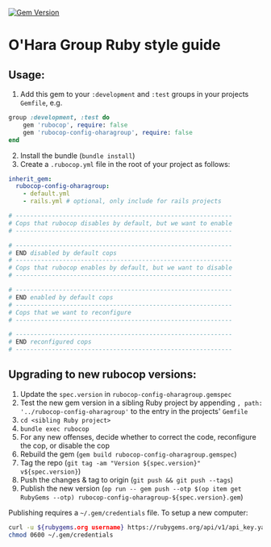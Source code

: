 [![Gem Version](https://badge.fury.io/rb/rubocop-config-oharagroup.svg)](https://badge.fury.io/rb/rubocop-config-oharagroup)

# O'Hara Group Ruby style guide

## Usage:

1. Add this gem to your `:development` and `:test` groups in your projects `Gemfile`, e.g.

```ruby
group :development, :test do
	gem 'rubocop', require: false
	gem 'rubocop-config-oharagroup', require: false
end
```

2. Install the bundle (`bundle install`)
3. Create a `.rubocop.yml` file in the root of your project as follows:

```yaml
inherit_gem:
  rubocop-config-oharagroup:
    - default.yml
    - rails.yml # optional, only include for rails projects

# ------------------------------------------------------------
# Cops that rubocop disables by default, but we want to enable
# ------------------------------------------------------------

# ------------------------------------------------------------
# END disabled by default cops
# ------------------------------------------------------------
# Cops that rubocop enables by default, but we want to disable
# ------------------------------------------------------------

# ------------------------------------------------------------
# END enabled by default cops
# ------------------------------------------------------------
# Cops that we want to reconfigure
# ------------------------------------------------------------

# ------------------------------------------------------------
# END reconfigured cops
# ------------------------------------------------------------
```

## Upgrading to new rubocop versions:

1. Update the `spec.version` in `rubocop-config-oharagroup.gemspec`
2. Test the new gem version in a sibling Ruby project by appending `, path: '../rubocop-config-oharagroup'` to the entry in the projects' `Gemfile`
3. `cd <sibling Ruby project>`
4. `bundle exec rubocop`
5. For any new offenses, decide whether to correct the code, reconfigure the cop, or disable the cop
6. Rebuild the gem (`gem build rubocop-config-oharagroup.gemspec`)
7. Tag the repo (`git tag -am "Version ${spec.version}" v${spec.version}`)
8. Push the changes & tag to origin (`git push && git push --tags`)
9. Publish the new version (`op run -- gem push --otp $(op item get RubyGems --otp) rubocop-config-oharagroup-${spec.version}.gem`)

Publishing requires a `~/.gem/credentials` file. To setup a new computer:

```bash
curl -u ${rubygems.org username} https://rubygems.org/api/v1/api_key.yaml > ~/.gem/credentials
chmod 0600 ~/.gem/credentials
```
